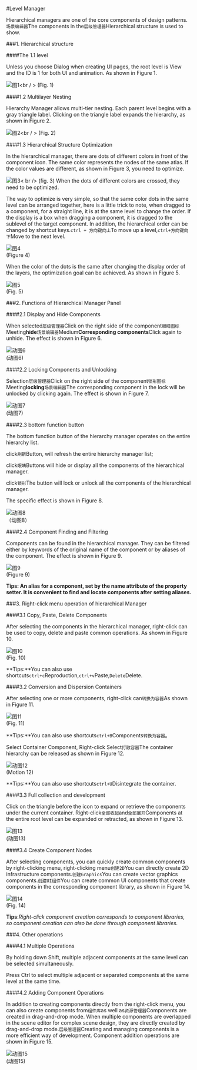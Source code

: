 #Level Manager

Hierarchical managers are one of the core components of design patterns.`场景编辑器`The components in the`层级管理器`Hierarchical structure is used to show.



###1. Hierarchical structure

####The 1.1 level

Unless you choose Dialog when creating UI pages, the root level is View and the ID is 1 for both UI and animation. As shown in Figure 1.

![图1](img/1.png)<br / > (Fig. 1)

####1.2 Multilayer Nesting

Hierarchy Manager allows multi-tier nesting. Each parent level begins with a gray triangle label. Clicking on the triangle label expands the hierarchy, as shown in Figure 2.

![图2](img/2.png)<br / > (Fig. 2)

####1.3 Hierarchical Structure Optimization

In the hierarchical manager, there are dots of different colors in front of the component icon. The same color represents the nodes of the same atlas. If the color values are different, as shown in Figure 3, you need to optimize.

![图3](img/3.png)< br /> (fig. 3) When the dots of different colors are crossed, they need to be optimized.

The way to optimize is very simple, so that the same color dots in the same level can be arranged together, here is a little trick to note, when dragged to a component, for a straight line, it is at the same level to change the order. If the display is a box when dragging a component, it is dragged to the sublevel of the target component. In addition, the hierarchical order can be changed by shortcut keys.`ctrl + 方向键向上`To move up a level,`ctrl+方向键向下`Move to the next level.

![图4](img/4.png)<br/> (Figure 4)

When the color of the dots is the same after changing the display order of the layers, the optimization goal can be achieved. As shown in Figure 5.

![图5](img/5.png)<br/> (Fig. 5)



###2. Functions of Hierarchical Manager Panel

####2.1 Display and Hide Components

When selected`层级管理器`Click on the right side of the component`眼睛图标`Meeting**hide**`场景编辑器`Medium**Corresponding components**Click again to unhide. The effect is shown in Figure 6.

![动图6](img/6.gif) <br />(动图6)



####2.2 Locking Components and Unlocking

Selection`层级管理器`Click on the right side of the component`锁形图标`Meeting**locking**`场景编辑器`The corresponding component in the lock will be unlocked by clicking again. The effect is shown in Figure 7.

![动图7](img/7.gif) <br />(动图7)







####2.3 bottom function button

The bottom function button of the hierarchy manager operates on the entire hierarchy list.

click`刷新`Button, will refresh the entire hierarchy manager list;

click`眼睛`Buttons will hide or display all the components of the hierarchical manager.

click`锁形`The button will lock or unlock all the components of the hierarchical manager.

The specific effect is shown in Figure 8.

![动图8](img/8.gif) <br >（动图8）







####2.4 Component Finding and Filtering

Components can be found in the hierarchical manager. They can be filtered either by keywords of the original name of the component or by aliases of the component. The effect is shown in Figure 9.

![图9](img/9.png)<br/> (Figure 9)

**Tips: An alias for a component, set by the name attribute of the property setter. It is convenient to find and locate components after setting aliases.**



###3. Right-click menu operation of hierarchical Manager

####3.1 Copy, Paste, Delete Components

After selecting the components in the hierarchical manager, right-click can be used to copy, delete and paste common operations. As shown in Figure 10.

![图10](img/10.png)<br/> (Fig. 10)

**Tips:**You can also use shortcuts`ctrl+c`Reproduction,`ctrl+v`Paste,`Delete`Delete.

####3.2 Conversion and Dispersion Containers

After selecting one or more components, right-click can`转换为容器`As shown in Figure 11.

![图11](img/11.png)<br/> (Fig. 11)

**Tips:**You can also use shortcuts`ctrl+B`Components`转换为容器`。

Select Container Component, Right-click Select`打散容器`The container hierarchy can be released as shown in Figure 12.

![动图12](img/12.gif)<br/> (Motion 12)

**Tips:**You can also use shortcuts`ctrl+U`Disintegrate the container.

####3.3 Full collection and development

Click on the triangle before the icon to expand or retrieve the components under the current container. Right-click`全部收起`and`全部展开`Components at the entire root level can be expanded or retracted, as shown in Figure 13.

![图13](img/13.gif) <br /> (动图13)



####3.4 Create Component Nodes

After selecting components, you can quickly create common components by right-clicking menu, right-clicking menu`创建2D`You can directly create 2D infrastructure components.`创建Graphics`You can create vector graphics components.`创建UI组件`You can create common UI components that create components in the corresponding component library, as shown in Figure 14.

![图14](img/14.png)<br/> (Fig. 14)

**Tips**:*Right-click component creation corresponds to component libraries, so component creation can also be done through component libraries.*



###4. Other operations

####4.1 Multiple Operations

By holding down Shift, multiple adjacent components at the same level can be selected simultaneously.

Press Ctrl to select multiple adjacent or separated components at the same level at the same time.

####4.2 Adding Component Operations

In addition to creating components directly from the right-click menu, you can also create components from`组件库`as well as`资源管理器`Components are created in drag-and-drop mode. When multiple components are overlapped in the scene editor for complex scene design, they are directly created by drag-and-drop mode.`层级管理器`Creating and managing components is a more efficient way of development. Component addition operations are shown in Figure 15.

![动图15](img/15.gif) <br /> (动图15)







